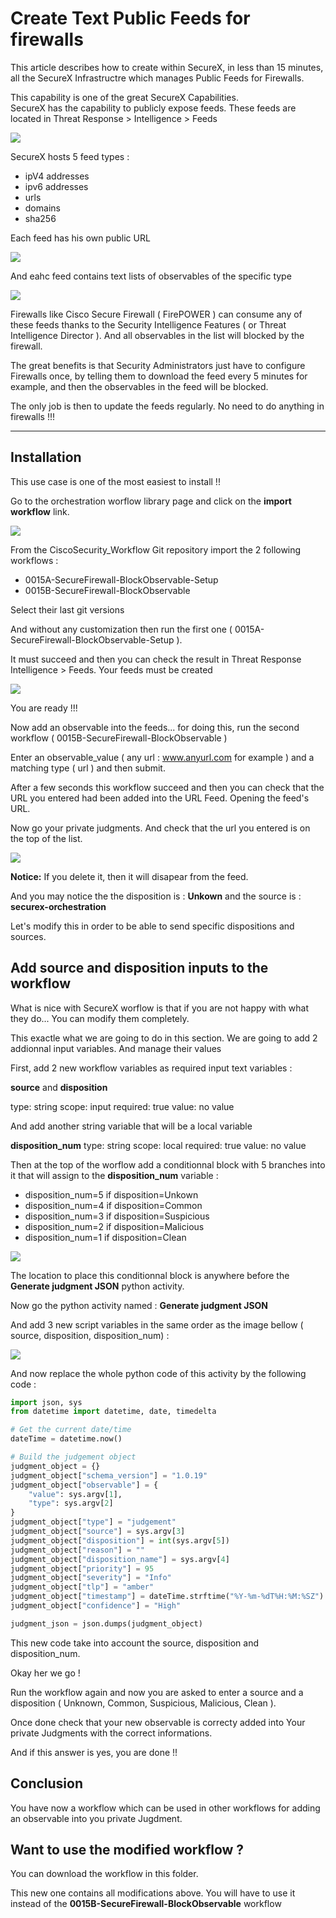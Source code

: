 # Create Text Public Feeds for firewalls

This article describes how to create within SecureX, in less than 15 minutes, all the SecureX Infrastructre which manages Public Feeds for Firewalls.

This capability is one of the great SecureX Capabilities.  
SecureX has the capability to publicly expose feeds. These feeds are located in Threat Response > Intelligence > Feeds


![](./assets/img-1.png)


SecureX hosts 5 feed types :

- ipV4 addresses
- ipv6 addresses
- urls
- domains
- sha256

Each feed has his own public URL

![](./assets/img-2.png)

And eahc feed contains text lists of observables of the specific type

![](./assets/img-3.png)

Firewalls like Cisco Secure Firewall ( FirePOWER ) can consume any of these feeds thanks to the Security Intelligence Features ( or Threat Intelligence Director ). And all observables in the list will blocked by the firewall.

The great benefits is that Security Administrators just have to configure Firewalls once, by telling them to download the feed every 5 minutes for example, and then the observables in the feed will be blocked.

The only job is then to update the feeds regularly. No need to do anything in firewalls !!!


---
## Installation

This use case is one of the most easiest to install !!

Go to the orchestration worflow library page and click on the **import workflow** link.

![](./assets/img-4.png)

From the CiscoSecurity_Workflow Git repository import the 2 following workflows :

- 0015A-SecureFirewall-BlockObservable-Setup
- 0015B-SecureFirewall-BlockObservable


Select their last git versions

And without any customization then run the first one ( 0015A-SecureFirewall-BlockObservable-Setup ).

It must succeed and then you can check the result in Threat Response Intelligence > Feeds. Your feeds must be created

![](./assets/img-1.png)

You are ready !!!

Now add an observable into the feeds... for doing this, run the second workflow ( 0015B-SecureFirewall-BlockObservable )

Enter an observable_value ( any url : www.anyurl.com for example ) and a matching type ( url ) and then submit.

After a few seconds this workflow succeed and then you can check that the URL you entered had been added into the URL Feed. Opening the feed's URL.

Now go your private judgments. And check that the url you entered is on the top of the list. 

![](./assets/img-6.png)

**Notice:** If you delete it, then it will disapear from the feed.

And you may notice the the disposition is : **Unkown** and the source is : **securex-orchestration**

Let's modify this in order to be able to send specific dispositions and sources.

## Add source and disposition inputs to the workflow

What is nice with SecureX worflow is that if you are not happy with what they do... You can modify them completely.

This exactle what we are going to do in this section. We are going to add 2 addionnal input variables. And manage their values

First, add 2 new workflow variables as required input text variables  :

**source** and **disposition**

type: string
scope: input
required: true
value: no value

And add another string variable that will be a local variable

**disposition_num**
type: string
scope: local
required: true
value: no value

Then at the top of the worflow add a conditionnal block with 5 branches into it that will assign to the **disposition_num** variable :

- disposition_num=5 if disposition=Unkown
- disposition_num=4 if disposition=Common
- disposition_num=3 if disposition=Suspicious
- disposition_num=2 if disposition=Malicious
- disposition_num=1 if disposition=Clean

![](./assets/img-7.png)

The location to place this conditionnal block is anywhere before the **Generate judgment JSON** python activity.

Now go the python activity named : **Generate judgment JSON**

And add 3 new script variables in the same order as the image bellow ( source, disposition, disposition_num) :

![](./assets/img-8.png)

And now replace the whole python code of this activity by the following code :

```python
import json, sys
from datetime import datetime, date, timedelta

# Get the current date/time
dateTime = datetime.now()

# Build the judgement object
judgment_object = {}
judgment_object["schema_version"] = "1.0.19"
judgment_object["observable"] = {
	"value": sys.argv[1],
	"type": sys.argv[2]
}
judgment_object["type"] = "judgement"
judgment_object["source"] = sys.argv[3]
judgment_object["disposition"] = int(sys.argv[5])
judgment_object["reason"] = ""
judgment_object["disposition_name"] = sys.argv[4]
judgment_object["priority"] = 95
judgment_object["severity"] = "Info"
judgment_object["tlp"] = "amber"
judgment_object["timestamp"] = dateTime.strftime("%Y-%m-%dT%H:%M:%SZ")
judgment_object["confidence"] = "High"

judgment_json = json.dumps(judgment_object)
```

This new code take into account the source, disposition and disposition_num.

Okay her we go !

Run the workflow again and now you are asked to enter a source and a disposition ( Unknown, Common, Suspicious, Malicious, Clean ).

Once done check that your new observable is correcty added into Your private Judgments with the correct informations.

And if this answer is yes, you are done !!

## Conclusion

You have now a workflow which can be used in other workflows for adding an observable into you private Jugdment.

## Want to use the modified workflow ?

You can download the workflow in this folder. 

This new one contains all modifications above. You will have to use it instead of the **0015B-SecureFirewall-BlockObservable** workflow

